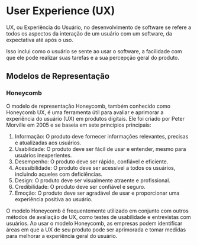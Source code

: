 # User Experience (UX)

UX, ou Experiência do Usuário, no desenvolvimento de software se refere a todos os aspectos da interação de um usuário com um software, da expectativa até após o uso. 

Isso inclui como o usuário se sente ao usar o software, a facilidade com que ele pode realizar suas tarefas e a sua percepção geral do produto.

## Modelos de Representação

### Honeycomb

O modelo de representação Honeycomb, também conhecido como Honeycomb UX, é uma ferramenta útil para avaliar e aprimorar a experiência do usuário (UX) em produtos digitais. Ele foi criado por Peter Morville em 2005 e se baseia em sete princípios principais:

1. Informação: O produto deve fornecer informações relevantes, precisas e atualizadas aos usuários.
2. Usabilidade: O produto deve ser fácil de usar e entender, mesmo para usuários inexperientes.
3. Desempenho: O produto deve ser rápido, confiável e eficiente.
4. Acessibilidade: O produto deve ser acessível a todos os usuários, incluindo aqueles com deficiências.
5. Design: O produto deve ser visualmente atraente e profissional.
6. Credibilidade: O produto deve ser confiável e seguro.
7. Emoção: O produto deve ser agradável de usar e proporcionar uma experiência positiva ao usuário.

O modelo Honeycomb é frequentemente utilizado em conjunto com outros métodos de avaliação de UX, como testes de usabilidade e entrevistas com usuários. Ao usar o modelo Honeycomb, as empresas podem identificar áreas em que a UX de seu produto pode ser aprimorada e tomar medidas para melhorar a experiência geral do usuário.
